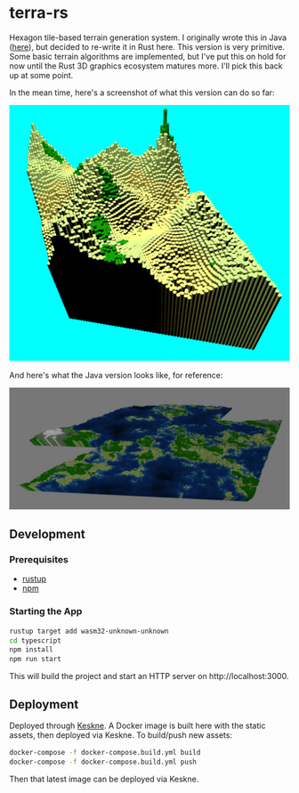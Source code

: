 # terra-rs

Hexagon tile-based terrain generation system. I originally wrote this in Java ([here](https://github.com/LucasPickering/terra)), but decided to re-write it in Rust here. This version is very primitive. Some basic terrain algorithms are implemented, but I've put this on hold for now until the Rust 3D graphics ecosystem matures more. I'll pick this back up at some point.

In the mean time, here's a screenshot of what this version can do so far:

![Terra screenshot](/screenshots/rust.png?raw=true "Terra")

And here's what the Java version looks like, for reference:

![Terra screenshot](/screenshots/java.jpg?raw=true "Terra Java")

## Development

### Prerequisites

- [rustup](https://rustup.rs/)
- [npm](https://www.npmjs.com/get-npm)

### Starting the App

```sh
rustup target add wasm32-unknown-unknown
cd typescript
npm install
npm run start
```

This will build the project and start an HTTP server on http://localhost:3000.

## Deployment

Deployed through [Keskne](https://github.com/LucasPickering/keskne). A Docker image is built here with the static assets, then deployed via Keskne. To build/push new assets:

```sh
docker-compose -f docker-compose.build.yml build
docker-compose -f docker-compose.build.yml push
```

Then that latest image can be deployed via Keskne.
